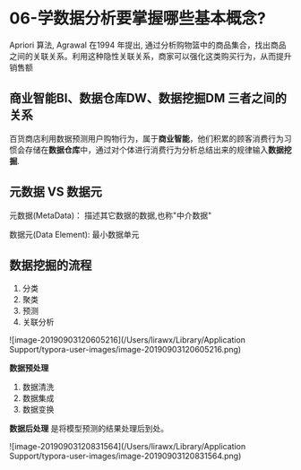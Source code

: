 # 06-学数据分析要掌握哪些基本概念?

Apriori 算法,  Agrawal 在1994 年提出, 通过分析购物篮中的商品集合，找出商品之间的关联关系。利用这种隐性关联关系，商家可以强化这类购买行为，从而提升销售额



## 商业智能BI、数据仓库DW、数据挖掘DM 三者之间的关系

百货商店利用数据预测用户购物行为，属于**商业智能**，他们积累的顾客消费行为习惯会存储在**数据仓库**中，通过对个体进行消费行为分析总结出来的规律输入**数据挖掘**.



## 元数据 VS 数据元

元数据(MetaData)： 描述其它数据的数据,也称"中介数据"

数据元(Data Element): 最小数据单元



## 数据挖掘的流程

1. 分类
2. 聚类
3. 预测
4. 关联分析



![image-20190903120605216](/Users/lirawx/Library/Application Support/typora-user-images/image-20190903120605216.png)



**数据预处理**

1. 数据清洗
2. 数据集成
3. 数据变换



**数据后处理** 是将模型预测的结果处理后到处。



![image-20190903120831564](/Users/lirawx/Library/Application Support/typora-user-images/image-20190903120831564.png)



